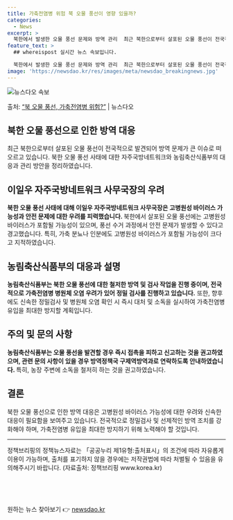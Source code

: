 ```yaml
---
title: 가축전염병 위험 북 오물 풍선이 영향 있을까?
categories:
  - News
excerpt: >
  북한에서 발생한 오물 풍선 문제와 방역 관리  최근 북한으로부터 살포된 오물 풍선이 전국적으로 발견되면서 방…
feature_text: >
  ## whereispost 실시간 뉴스 속보입니다.

  북한에서 발생한 오물 풍선 문제와 방역 관리  최근 북한으로부터 살포된 오물 풍선이 전국적으로 발견되면서 방…
image: 'https://newsdao.kr/res/images/meta/newsdao_breakingnews.jpg'
---
```


![뉴스다오 속보](https://newsdao.kr/res/images/meta/newsdao_breakingnews.jpg)

<p>출처: <a href="https://newsdao.kr/4157" rel="dofollow">“북 오물 풍선, 가축전염병 위험?”</a> | 뉴스다오</p>

<h2 data-ke-size="size26">북한 오물 풍선으로 인한 방역 대응</h2>
<p data-ke-size="size16">최근 북한으로부터 살포된 오물 풍선이 전국적으로 발견되어 방역 문제가 큰 이슈로 떠오르고 있습니다. 북한 오물 풍선 사태에 대한 자주국방네트워크와 농림축산식품부의 대응과 관리 방안을 정리하였습니다.</p>

<h2 data-ke-size="size24">이일우 자주국방네트워크 사무국장의 우려</h2>
<p data-ke-size="size16"><b>북한 오물 풍선 사태에 대해 이일우 자주국방네트워크 사무국장은 고병원성 바이러스 가능성과 안전 문제에 대한 우려를 피력했습니다. </b>북한에서 살포된 오물 풍선에는 고병원성 바이러스가 포함될 가능성이 있으며, 풍선 수거 과정에서 안전 문제가 발생할 수 있다고 경고했습니다. 특히, 가축 분뇨나 인분에도 고병원성 바이러스가 포함될 가능성이 크다고 지적하였습니다.</p>

<h2 data-ke-size="size24">농림축산식품부의 대응과 설명</h2>
<p data-ke-size="size16"><b>농림축산식품부는 북한 오물 풍선에 대한 철저한 방역 및 검사 작업을 진행 중이며, 전국적으로 가축전염병 병원체 오염 우려가 있어 정밀 검사를 진행하고 있습니다.</b> 또한, 향후에도 신속한 정밀검사 및 병원체 오염 확인 시 즉시 대처 및 소독을 실시하여 가축전염병 유입을 최대한 방지할 계획입니다.</p>

<h2 data-ke-size="size24">주의 및 문의 사항</h2>
<p data-ke-size="size16"><b>농림축산식품부는 오물 풍선을 발견할 경우 즉시 접촉을 피하고 신고하는 것을 권고하였으며, 관련 문의 사항이 있을 경우 방역정책국 구제역방역과로 연락하도록 안내하였습니다. </b>특히, 농장 주변에 소독을 철저히 하는 것을 권고하였습니다.</p>

<h2 data-ke-size="size24">결론</h2>
<p data-ke-size="size16">북한 오물 풍선으로 인한 방역 대응은 고병원성 바이러스 가능성에 대한 우려와 신속한 대응이 필요함을 보여주고 있습니다. 전국적으로 정밀검사 및 선제적인 방역 조치를 강화해야 하며, 가축전염병 유입을 최대한 방지하기 위해 노력해야 할 것입니다.</p>

<hr>
<p data-ke-size="size16">정책브리핑의 정책뉴스자료는 「공공누리 제1유형:출처표시」의 조건에 따라 자유롭게 이용이 가능하며, 출처를 표기하지 않을 경우에는 저작권법에 따라 처벌될 수 있음을 유의해주시기 바랍니다. (자료출처: 정책브리핑 www.korea.kr)</p>
<p data-ke-size="size16">&nbsp;</p>
<p data-ke-size="size16">&nbsp;</p> 

원하는 뉴스 찾아보기 👉 <a href="https://newsdao.kr" rel="dofollow">newsdao.kr</a>


